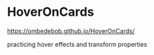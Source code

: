 # HoverOnCards
https://ombedebob.github.io/HoverOnCards/

practicing hover effects and transform properties
